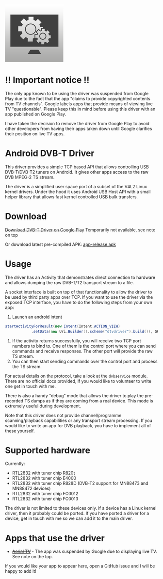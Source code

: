 ![App Icon](app/src/main/res/mipmap-xxxhdpi/ic_launcher.png)

# !! **Important notice** !!

The only app known to be using the driver was suspended from Google Play due to the fact that the app "claims to provide copyrighted contents from TV channels". Google labels apps that provide means of viewing live TV "questionable". Please keep this in mind before using this driver with an app published on Google Play. 

I have taken the decision to remove the driver from Google Play to avoid other developers from having their apps taken down until Google clarifies their position on live TV apps.

# Android DVB-T Driver

This driver provides a simple TCP based API that allows
controlling USB DVB-T/DVB-T2 tuners on Android. It gives other apps access to
the raw DVB MPEG-2 TS stream.

The driver is a simplified user space port of a subset of
the V4L2 Linux kernel drivers. Under the hood it uses Android USB Host API
with a small helper library that allows fast kernel controlled USB bulk transfers.

# Download

~~[Download DVB-T Driver on Google Play](https://play.google.com/store/apps/details?id=info.martinmarinov.dvbdriver)~~ Temporarily not available, see note on top

Or download latest pre-compiled APK: [app-release.apk](app/app-release.apk)

# Usage

The driver has an Activity that demonstrates direct connection to hardware
and allows dumping the raw DVB-T/T2 transport stream to a file.

A socket interface is built on top of that functionality to allow the driver
to be used by third party apps over TCP. If you want to use the driver via the
exposed TCP interface, you have to do the following steps from your own app:

1. Launch an android intent
```java
startActivityForResult(new Intent(Intent.ACTION_VIEW)
            .setData(new Uri.Builder().scheme("dtvdriver").build()), SOME_CODE);
```
1. If the activity returns successfully, you will receive two TCP port numbers to bind to.
One of them is the control port where you can send commands and receive responses.
The other port will provide the raw TS stream.
1. You can then start sending commands over the control port and process the TS stream.

For actual details on the protocol, take a look at the `dvbservice` module. There
are no official docs provided, if you would like to volunteer to write one get in touch with me.

There is also a handy "debug" mode that allows the driver to play the pre-recorded TS dumps
as if they are coming from a real device. This mode is extremely useful during development.

Note that this driver does not provide channel/programme scanning/playback capabilities or any transport stream processing.
If you would like to write an app for DVB playback, you have to implement all of these yourself.

# Supported hardware

Currently:
* RTL2832 with tuner chip R820t
* RTL2832 with tuner chip E4000
* RTL2832 with tuner chip R828D (DVB-T2 support for MN88473 and MN88472 devices)
* RTL2832 with tuner chip FC0012
* RTL2832 with tuner chip FC0013

The driver is not limited to these devices only. If a device has a Linux kernel driver, then it probably could be ported.
If you have ported a driver for a device, get in touch with me so we can add it to the main driver.

# Apps that use the driver

* ~~[Aerial TV](http://aerialtv.eu/)~~ - The app was suspended by Google due to displaying live TV. See note on the top.

If you would like your app to appear here, open a GitHub issue and I will be happy to add it!